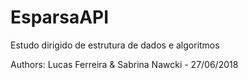 # EsparsaAPI
Estudo dirigido de estrutura de dados e algoritmos

Authors: Lucas Ferreira & Sabrina Nawcki - 27/06/2018
